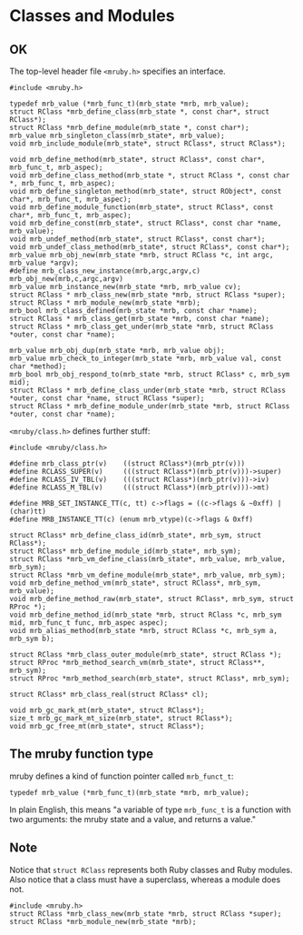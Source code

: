 # Classes and Modules

## OK

The top-level header file `<mruby.h>` specifies an interface.

    #include <mruby.h>

    typedef mrb_value (*mrb_func_t)(mrb_state *mrb, mrb_value);
    struct RClass *mrb_define_class(mrb_state *, const char*, struct RClass*);
    struct RClass *mrb_define_module(mrb_state *, const char*);
    mrb_value mrb_singleton_class(mrb_state*, mrb_value);
    void mrb_include_module(mrb_state*, struct RClass*, struct RClass*);

    void mrb_define_method(mrb_state*, struct RClass*, const char*, mrb_func_t, mrb_aspec);
    void mrb_define_class_method(mrb_state *, struct RClass *, const char *, mrb_func_t, mrb_aspec);
    void mrb_define_singleton_method(mrb_state*, struct RObject*, const char*, mrb_func_t, mrb_aspec);
    void mrb_define_module_function(mrb_state*, struct RClass*, const char*, mrb_func_t, mrb_aspec);
    void mrb_define_const(mrb_state*, struct RClass*, const char *name, mrb_value);
    void mrb_undef_method(mrb_state*, struct RClass*, const char*);
    void mrb_undef_class_method(mrb_state*, struct RClass*, const char*);
    mrb_value mrb_obj_new(mrb_state *mrb, struct RClass *c, int argc, mrb_value *argv);
    #define mrb_class_new_instance(mrb,argc,argv,c) mrb_obj_new(mrb,c,argc,argv)
    mrb_value mrb_instance_new(mrb_state *mrb, mrb_value cv);
    struct RClass * mrb_class_new(mrb_state *mrb, struct RClass *super);
    struct RClass * mrb_module_new(mrb_state *mrb);
    mrb_bool mrb_class_defined(mrb_state *mrb, const char *name);
    struct RClass * mrb_class_get(mrb_state *mrb, const char *name);
    struct RClass * mrb_class_get_under(mrb_state *mrb, struct RClass *outer, const char *name);

    mrb_value mrb_obj_dup(mrb_state *mrb, mrb_value obj);
    mrb_value mrb_check_to_integer(mrb_state *mrb, mrb_value val, const char *method);
    mrb_bool mrb_obj_respond_to(mrb_state *mrb, struct RClass* c, mrb_sym mid);
    struct RClass * mrb_define_class_under(mrb_state *mrb, struct RClass *outer, const char *name, struct RClass *super);
    struct RClass * mrb_define_module_under(mrb_state *mrb, struct RClass *outer, const char *name);

`<mruby/class.h>` defines further stuff:

    #include <mruby/class.h>

    #define mrb_class_ptr(v)    ((struct RClass*)(mrb_ptr(v)))
    #define RCLASS_SUPER(v)     (((struct RClass*)(mrb_ptr(v)))->super)
    #define RCLASS_IV_TBL(v)    (((struct RClass*)(mrb_ptr(v)))->iv)
    #define RCLASS_M_TBL(v)     (((struct RClass*)(mrb_ptr(v)))->mt)

    #define MRB_SET_INSTANCE_TT(c, tt) c->flags = ((c->flags & ~0xff) | (char)tt)
    #define MRB_INSTANCE_TT(c) (enum mrb_vtype)(c->flags & 0xff)

    struct RClass* mrb_define_class_id(mrb_state*, mrb_sym, struct RClass*);
    struct RClass* mrb_define_module_id(mrb_state*, mrb_sym);
    struct RClass *mrb_vm_define_class(mrb_state*, mrb_value, mrb_value, mrb_sym);
    struct RClass *mrb_vm_define_module(mrb_state*, mrb_value, mrb_sym);
    void mrb_define_method_vm(mrb_state*, struct RClass*, mrb_sym, mrb_value);
    void mrb_define_method_raw(mrb_state*, struct RClass*, mrb_sym, struct RProc *);
    void mrb_define_method_id(mrb_state *mrb, struct RClass *c, mrb_sym mid, mrb_func_t func, mrb_aspec aspec);
    void mrb_alias_method(mrb_state *mrb, struct RClass *c, mrb_sym a, mrb_sym b);

    struct RClass *mrb_class_outer_module(mrb_state*, struct RClass *);
    struct RProc *mrb_method_search_vm(mrb_state*, struct RClass**, mrb_sym);
    struct RProc *mrb_method_search(mrb_state*, struct RClass*, mrb_sym);

    struct RClass* mrb_class_real(struct RClass* cl);

    void mrb_gc_mark_mt(mrb_state*, struct RClass*);
    size_t mrb_gc_mark_mt_size(mrb_state*, struct RClass*);
    void mrb_gc_free_mt(mrb_state*, struct RClass*);


## The mruby function type

mruby defines a kind of function pointer called `mrb_funct_t`:

    typedef mrb_value (*mrb_func_t)(mrb_state *mrb, mrb_value);

In plain English, this means "a variable of type `mrb_func_t` is a function
with two arguments: the mruby state and a value, and returns a value."


## Note

Notice that `struct RClass` represents both Ruby classes and Ruby modules.
Also notice that a class must have a superclass, whereas a module does not.

    #include <mruby.h>
    struct RClass *mrb_class_new(mrb_state *mrb, struct RClass *super);
    struct RClass *mrb_module_new(mrb_state *mrb);
